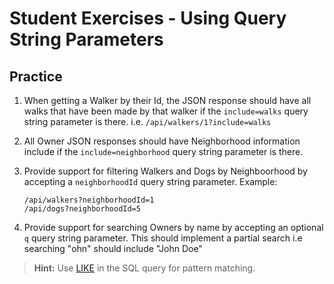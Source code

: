 # Student Exercises - Using Query String Parameters

## Practice

1. When getting a Walker by their Id, the JSON response should have all walks that have been made by that walker if the `include=walks` query string parameter is there. i.e. `/api/walkers/1?include=walks`
1. All Owner JSON responses should have Neighborhood information include if the `include=neighborhood` query string parameter is there.
1. Provide support for filtering Walkers and Dogs by Neighboorhood by accepting a `neighborhoodId` query string parameter. Example:

   ```
   /api/walkers?neighborhoodId=1
   /api/dogs?neighborhoodId=5
   ```

1. Provide support for searching Owners by name by accepting an optional `q` query string parameter. This should implement a partial search i.e searching "ohn" should include "John Doe"

> **Hint:** Use [LIKE](https://www.techonthenet.com/sql_server/like.php) in the SQL query for pattern matching.
